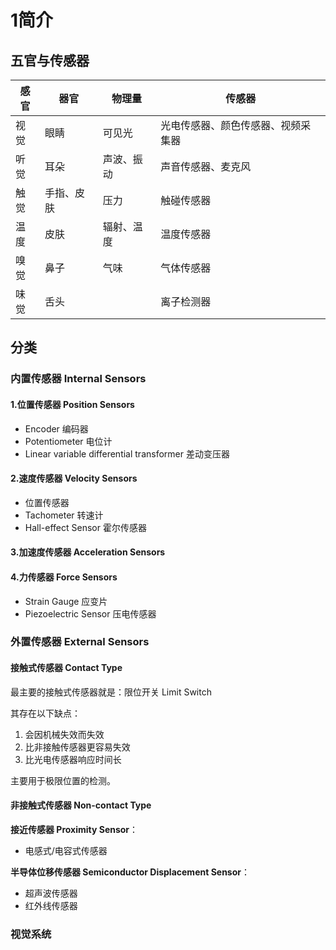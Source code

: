 # 1简介

## 五官与传感器

|感官|器官|物理量|传感器|
|---|---|---|---|
|视觉|眼睛|可见光|光电传感器、颜色传感器、视频采集器|
|听觉|耳朵|声波、振动|声音传感器、麦克风|
|触觉|手指、皮肤|压力|触碰传感器|
|温度|皮肤|辐射、温度|温度传感器|
|嗅觉|鼻子|气味|气体传感器|
|味觉|舌头||离子检测器|

## 分类

### 内置传感器 Internal Sensors

#### 1.位置传感器 Position Sensors

- Encoder 编码器
- Potentiometer 电位计
- Linear variable differential transformer 差动变压器

#### 2.速度传感器 Velocity Sensors

- 位置传感器
- Tachometer 转速计
- Hall-effect Sensor 霍尔传感器

#### 3.加速度传感器 Acceleration Sensors

#### 4.力传感器 Force Sensors

- Strain Gauge 应变片
- Piezoelectric Sensor 压电传感器

### 外置传感器 External Sensors

#### 接触式传感器 Contact Type

最主要的接触式传感器就是：限位开关 Limit Switch  

其存在以下缺点：  

1. 会因机械失效而失效
2. 比非接触传感器更容易失效
3. 比光电传感器响应时间长

主要用于极限位置的检测。  

#### 非接触式传感器 Non-contact Type

**接近传感器 Proximity Sensor**：  

- 电感式/电容式传感器

**半导体位移传感器 Semiconductor Displacement Sensor**：  

- 超声波传感器
- 红外线传感器

### 视觉系统

